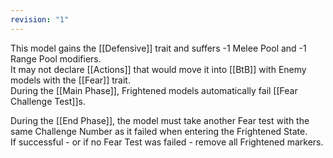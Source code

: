 ```yaml
---
revision: "1"
---
```

This model gains the [[Defensive]] trait and suffers -1 Melee Pool and -1 Range Pool modifiers.  
It may not declare [[Actions]] that would move it into [[BtB]] with Enemy models with the [[Fear]] trait.  
During the [[Main Phase]], Frightened models automatically fail [[Fear Challenge Test]]s.  

During the [[End Phase]], the model must take another Fear test with the same Challenge Number as it failed when entering the Frightened State.  
If successful - or if no Fear Test was failed - remove all Frightened markers.